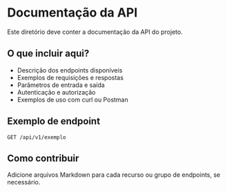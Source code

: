 # Documentação da API

Este diretório deve conter a documentação da API do projeto.

## O que incluir aqui?
- Descrição dos endpoints disponíveis
- Exemplos de requisições e respostas
- Parâmetros de entrada e saída
- Autenticação e autorização
- Exemplos de uso com curl ou Postman

## Exemplo de endpoint
```http
GET /api/v1/exemplo
```

## Como contribuir
Adicione arquivos Markdown para cada recurso ou grupo de endpoints, se necessário. 